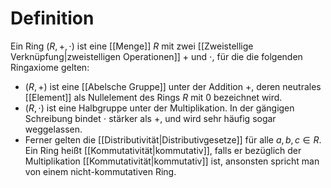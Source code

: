 # Definition
Ein Ring $(R, +, \cdot)$ ist eine [[Menge]] $R$ mit zwei [[Zweistellige Verknüpfung|zweistelligen Operationen]] $+$ und $\cdot$, für die die folgenden Ringaxiome gelten:
- $(R, +)$ ist eine [[Abelsche Gruppe]] unter der Addition $+$, deren neutrales [[Element]] als Nullelement des Rings $R$ mit $0$ bezeichnet wird.
- $(R, \cdot)$ ist eine Halbgruppe unter der Multiplikation. In der gängigen Schreibung bindet $\cdot$ stärker als $+$, und wird sehr häufig sogar weggelassen.
- Ferner gelten die [[Distributivität|Distributivgesetze]] für alle $a, b, c \in R$.
Ein Ring heißt [[Kommutativität|kommutativ]], falls er bezüglich der Multiplikation [[Kommutativität|kommutativ]] ist, ansonsten spricht man von einem nicht-kommutativen Ring.
